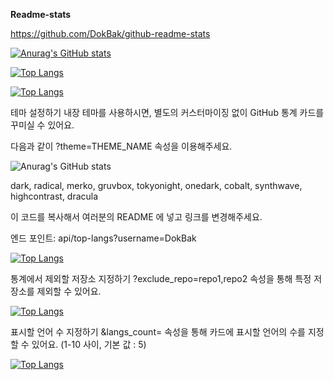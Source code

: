 

**Readme-stats**

https://github.com/DokBak/github-readme-stats

[![Anurag's GitHub stats](https://github-readme-stats.vercel.app/api?username=DokBak)](https://github.com/DokBak/github-readme-stats)

[![Top Langs](https://github-readme-stats.vercel.app/api/top-langs/?username=DokBak&langs_count=8)](https://github.com/DokBak/github-readme-stats)

[![Top Langs](https://github-readme-stats.vercel.app/api/top-langs/?username=DokBak&layout=compact)](https://github.com/DokBak/github-readme-stats)


테마 설정하기
내장 테마를 사용하시면, 별도의 커스터마이징 없이 GitHub 통계 카드를 꾸미실 수 있어요.

다음과 같이 ?theme=THEME_NAME 속성을 이용해주세요.

![Anurag's GitHub stats](https://github-readme-stats.vercel.app/api?username=DokBak&show_icons=true&theme=radical)

dark, radical, merko, gruvbox, tokyonight, onedark, cobalt, synthwave, highcontrast, dracula

이 코드를 복사해서 여러분의 README 에 넣고 링크를 변경해주세요.

엔드 포인트: api/top-langs?username=DokBak

[![Top Langs](https://github-readme-stats.vercel.app/api/top-langs/?username=DokBak)](https://github.com/DokBak/github-readme-stats)

통계에서 제외할 저장소 지정하기
?exclude_repo=repo1,repo2 속성을 통해 특정 저장소를 제외할 수 있어요.

[![Top Langs](https://github-readme-stats.vercel.app/api/top-langs/?username=DokBak&exclude_repo=github-readme-stats,DokBak.github.io)](https://github.com/DokBak/github-readme-stats)

표시할 언어 수 지정하기
&langs_count= 속성을 통해 카드에 표시할 언어의 수를 지정할 수 있어요. (1-10 사이, 기본 값 : 5)

[![Top Langs](https://github-readme-stats.vercel.app/api/top-langs/?username=DokBak&langs_count=8)](https://github.com/DokBak/github-readme-stats)
